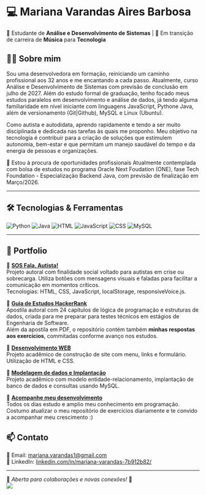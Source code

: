# 💻 Mariana Varandas Aires Barbosa  

🚀 Estudante de **Análise e Desenvolvimento de Sistemas** | 🎯 Em transição de carreira de **Música** para **Tecnologia**  

## 👩‍💻 Sobre mim  
Sou uma desenvolvedora em formação, reiniciando um caminho profissional aos 32 anos e me encantando a cada passo. Atualmente, curso Análise e Desenvolvimento de Sistemas com previsão de conclusão em julho de 2027. Além do estudo formal de graduação, tenho focado meus estudos paralelos em desenvolvimento e análise de dados, já tendo alguma familiaridade em nível iniciante com linguagens JavaScript, Pythone Java, além de versionamento (Git|Github), MySQL e Linux (Ubuntu). 

Como autista e autodidata, aprendo rapidamente e tendo a ser muito disciplinada e dedicada nas tarefas às quais me proponho. Meu objetivo na tecnologia é contribuir para a criação de soluções que estimulem autonomia, bem-estar e que permitam um manejo saudável do tempo e da energia de pessoas e organizações. 

📍 Estou à procura de oportunidades profissionais
Atualmente contemplada com bolsa de estudos no programa Oracle Next Foudation (ONE), fase Tech Foundation - Especialização Backend Java, com previsão de finalização em Março/2026.

---

## 🛠️ Tecnologias & Ferramentas  

![Python](https://img.shields.io/badge/Python-3776AB?style=for-the-badge&logo=python&logoColor=white)
![Java](https://img.shields.io/badge/Java-ED8B00?style=for-the-badge&logo=java&logoColor=white)
![HTML](https://img.shields.io/badge/HTML-E34F26?style=for-the-badge&logo=html5&logoColor=white)
![JavaScript](https://img.shields.io/badge/JavaScript-F7DF1E?style=for-the-badge&logo=javascript&logoColor=black)
![CSS](https://img.shields.io/badge/CSS-1572B6?style=for-the-badge&logo=css3&logoColor=white)
![MySQL](https://img.shields.io/badge/MySQL-005C84?style=for-the-badge&logo=mysql&logoColor=white)

---

## 📌 Portfolio

🔹 [**SOS Fala, Autista!**](https://github.com/MarianaVarandas/Projeto_SOS_falaAutista)  
Projeto autoral com finalidade social voltado para autistas em crise ou sobrecarga. Utiliza botões com mensagens visuais e faladas para facilitar a comunicação em momentos críticos.  
Tecnologias: HTML, CSS, JavaScript, localStorage, responsiveVoice.js.

🔹 [**Guia de Estudos HackerRank**](https://github.com/MarianaVarandas/guia-estudos-hackerrank)  
Apostila autoral com 24 capítulos de lógica de programação e estruturas de dados, criada para me preparar para testes técnicos em estágios de Engenharia de Software.  
Além da apostila em PDF, o repositório contém também **minhas respostas aos exercícios**, commitadas conforme avanço nos estudos.  

🔹 [**Desenvolvimento WEB**](https://github.com/MarianaVarandas/ProjetoWeb_SitePessoal)  
Projeto acadêmico de construção de site com menu, links e formulário. Utilização de HTML e CSS.

🔹 [**Modelagem de dados e Implantação**](https://github.com/MarianaVarandas/ProjetoBD_MySQL)  
Projeto acadêmico com modelo entidade-relacionamento, implantação de banco de dados e consultas usando MySQL.

🔹 [**Acompanhe meu desenvolvimento**](https://github.com/MarianaVarandas/PortfolioExercicios)  
Todos os dias estudo e amplio meu conhecimento em programação.  
Costumo atualizar o meu repositório de exercícios diariamente e te convido a acompanhar meu crescimento :)


## 📫 Contato  

📧 Email: [mariana.varandas1@gmail.com](mailto:mariana.varandas1@gmail.com)  
💼 LinkedIn: [linkedin.com/in/mariana-varandas-7b912b82/](https://www.linkedin.com/in/mariana-varandas-7b912b82/)

---

📌 *Aberta para colaborações e novas conexões!* 🚀  
![](http://estruyf-github.azurewebsites.net/api/VisitorHit?user=MarianaVarandas&repo=MarianaVarandas&countColor=countColor)
